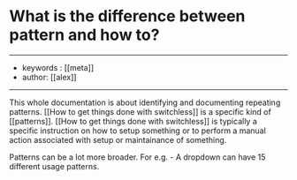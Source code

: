 # What is the difference between pattern and how to?
---
- keywords : [[meta]]
- author: [[alex]]
---
This whole documentation is about identifying and documenting repeating patterns. [[How to get things done with switchless]] is a specific kind of [[patterns]]. [[How to get things done with switchless]] is typically a specific instruction on how to setup something or to perform a manual action associated with setup or maintainance of something. 

Patterns can be a lot more broader. For e.g. - A dropdown can have 15 different usage patterns. 